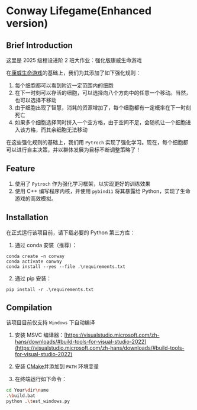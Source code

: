 # Conway Lifegame(Enhanced version)

## Brief Introduction

这里是 2025 级程设进阶 2 班大作业：强化版康威生命游戏

在[康威生命游戏](https://baike.baidu.com/item/%E5%BA%B7%E5%A8%81%E7%94%9F%E5%91%BD%E6%B8%B8%E6%88%8F/22668799)的基础上，我们为其添加了如下强化规则：

1. 每个细胞都可以看到附近一定范围内的细胞
2. 在下一时刻可以存活的细胞，可以选择向八个方向中的任意一个移动。当然，也可以选择不移动
3. 由于细胞出现了智慧，消耗的资源增加了，每个细胞都有一定概率在下一时刻死亡
4. 如果多个细胞选择同时挤入一个空方格，由于空间不足，会随机让一个细胞进入该方格，而其余细胞无法移动

在这些强化规则的基础上，我们用 `Pytroch` 实现了强化学习。现在，每个细胞都可以进行自主决策，并以群体发展为目标不断调整策略了！

## Feature

1. 使用了 `Pytroch` 作为强化学习框架，以实现更好的训练效果
2. 使用 C++ 编写程序内核，并使用 `pybind11` 将其暴露给 Python，实现了生命游戏的高效模拟。

## Installation

在正式运行该项目前，请下载必要的 Python 第三方库：

1. 通过 conda 安装（推荐）：

```
conda create -n conway
conda activate conway
conda install --yes --file .\requirements.txt
```

2. 通过 pip 安装：

```
pip install -r .\requirements.txt
```

## Compilation

该项目目前仅支持 `Windows` 下自动编译

1. 安装 MSVC 编译器：[https://visualstudio.microsoft.com/zh-hans/downloads/#build-tools-for-visual-studio-2022](https://visualstudio.microsoft.com/zh-hans/downloads/#build-tools-for-visual-studio-2022)

2. 安装 [CMake](https://cmake.org/)并添加到 `PATH` 环境变量

3. 在终端运行如下命令：

```bash
cd Your\dir\name
.\build.bat
python .\test_windows.py
```

